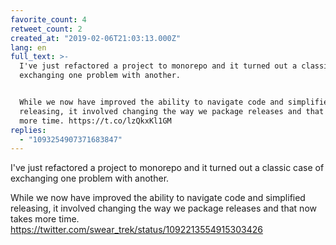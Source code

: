 ```yaml
---
favorite_count: 4
retweet_count: 2
created_at: "2019-02-06T21:03:13.000Z"
lang: en
full_text: >-
  I've just refactored a project to monorepo and it turned out a classic case of
  exchanging one problem with another. 


  While we now have improved the ability to navigate code and simplified
  releasing, it involved changing the way we package releases and that now takes
  more time. https://t.co/lzQkxKl1GM
replies:
  - "1093254907371683847"
---
```


I've just refactored a project to monorepo and it turned out a classic case of
exchanging one problem with another.

While we now have improved the ability to navigate code and simplified
releasing, it involved changing the way we package releases and that now takes
more time. <https://twitter.com/swear_trek/status/1092213554915303426>
